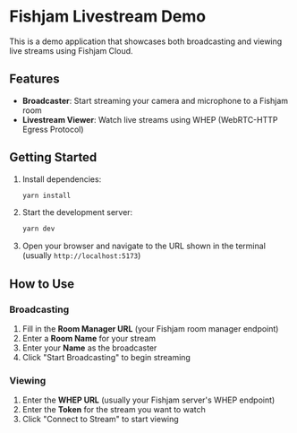 # Fishjam Livestream Demo

This is a demo application that showcases both broadcasting and viewing live streams using Fishjam Cloud.

## Features

- **Broadcaster**: Start streaming your camera and microphone to a Fishjam room
- **Livestream Viewer**: Watch live streams using WHEP (WebRTC-HTTP Egress Protocol)

## Getting Started

1. Install dependencies:

   ```bash
   yarn install
   ```

2. Start the development server:

   ```bash
   yarn dev
   ```

3. Open your browser and navigate to the URL shown in the terminal (usually `http://localhost:5173`)

## How to Use

### Broadcasting

1. Fill in the **Room Manager URL** (your Fishjam room manager endpoint)
2. Enter a **Room Name** for your stream
3. Enter your **Name** as the broadcaster
4. Click "Start Broadcasting" to begin streaming

### Viewing

1. Enter the **WHEP URL** (usually your Fishjam server's WHEP endpoint)
2. Enter the **Token** for the stream you want to watch
3. Click "Connect to Stream" to start viewing

